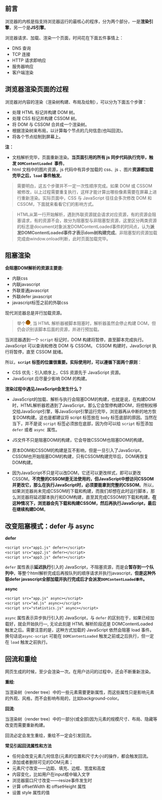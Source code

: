 ## 前言

浏览器的内核是指支持浏览器运行的最核心的程序，分为两个部分，一是**渲染引擎**，另一个是**JS引擎**。

浏览器请求、加载、渲染一个页面，时间花在下面五件事情上：

- DNS 查询
- TCP 连接
- HTTP 请求即响应
- 服务器响应
- 客户端渲染

## 浏览器渲染页面的过程

浏览器对内容的渲染（渲染树构建、布局及绘制），可以分为下面五个步骤：

- 处理 HTML 标记并构建 DOM 树。
- 处理 CSS 标记并构建 CSSOM 树。
- 将 DOM 与 CSSOM 合并成一个渲染树。
- 根据渲染树来布局，以计算每个节点的几何信息(也叫回流)。
- 将各个节点绘制到屏幕上。

**注：** 
- 文档解析完毕，页面重新渲染。**当页面引用的所有 js 同步代码执行完毕，触发 `DOMContentLoaded `事件**。
- html 文档中的图片资源，js 代码中有异步加载的 css、js 、图片**资源都加载完毕之后，`load` 事件触发**。

> 需要明白，这五个步骤并不一定一次性顺序完成。如果 DOM 或 CSSOM 被修改，以上过程需要重复执行，这样才能计算出哪些像素需要在屏幕上进行重新渲染。实际页面中，CSS 与 JavaScript 往往会多次修改 DOM 和 CSSOM，下面就来看看它们的影响方式。

> HTML从第一行开始解析，遇到外联资源就会请求对应资源，有的资源会阻塞请求，有的资源不会，故分为阻塞型与非阻塞型资源，这里区分两类资源的标志是document对象派发DOMContentLoaded事件的时间点，认为**派发DOMContentLoaded事件才表示dom树构建完成**。非阻塞型的资源加载完成由window.onload判断，此时页面加载完毕。

## 阻塞渲染

**会阻塞DOM解析的资源主要是:**
- 内联css
- 内联javascript
- 外联普通javascript
- 外联defer javascript
- javascript标签之前的外联css

现代浏览器总是并行加载资源。

> 举个![](./img/lizi.png), 当 HTML 解析器被脚本阻塞时，解析器虽然会停止构建 DOM，但仍会识别该脚本后面的资源，并进行预加载。

当浏览器遇到一个 `script` 标记时，DOM 构建将暂停，直至脚本完成执行。
JavaScript 可以查询和修改 DOM 与 CSSOM。
CSSOM 构建时，JavaScript 执行将暂停，直至 CSSOM 就绪。

所以，**`script` 标签的位置很重要。实际使用时，可以遵循下面两个原则**：

- CSS 优先：引入顺序上，CSS 资源先于 JavaScript 资源。
- JavaScript 应尽量少影响 DOM 的构建。

**渲染过程中遇见JavaScript会发生什么？**

- JavaScript的加载、解析与执行会阻塞DOM的构建，也就是说，在构建DOM时，HTML解析器若遇到了JavaScript，那么它会暂停构建DOM，将控制权移交给JavaScript引擎，等JavaScript引擎运行完毕，浏览器再从中断的地方恢复DOM构建。这也是都建议将 script 标签放在 `body` 标签底部的原因。当然在当下，并不是说 `script` 标签必须放在底部，因为你可以给 `script` 标签添加` defer` 或者 `async `属性。

- JS文件不只是阻塞DOM的构建，它会导致CSSOM也阻塞DOM的构建。

- 原本DOM和CSSOM的构建是互不影响，但是一旦引入了JavaScript，CSSOM也开始阻塞DOM的构建，只有CSSOM构建完毕后，DOM再恢复DOM构建。

- 因为JavaScript不只是可以改DOM，它还可以更改样式，即可以更改CSSOM。**不完整的CSSOM是无法使用的，但JavaScript中想访问CSSOM并更改它，那么在执行JavaScript时，必须要能拿到完整的CSSOM**。所以，如果浏览器尚未完成CSSOM的下载和构建，而我们却想在此时运行脚本，那么浏览器将延迟脚本执行和DOM构建，直至其完成CSSOM的下载和构建。**在这种情况下，浏览器会先下载和构建CSSOM，然后再执行JavaScript，最后在继续构建DOM**。

## 改变阻塞模式：defer 与 async

**defer**

```
<script src="app1.js" defer></script>
<script src="app2.js" defer></script>
<script src="app3.js" defer></script>
```

`defer` 属性表示**延迟执行**引入的 JavaScript，不阻塞资源，而是会**暂存到一个队列中**，等整个html解析完成后再按队列的顺序请求并执行javascript，**但是这种外联defer javascript全部加载并执行完成后才会派发`DOMContentLoaded事件`。**

**async**

```
<script src="app.js" async></script>
<script src="ad.js" async></script>
<script src="statistics.js" async></script>
```

`async` 属性表示异步执行引入的 JavaScript，与 `defer` 的区别在于，如果已经加载好，就会开始执行—, 无论此刻是 HTML 解析阶段还是 DOMContentLoaded 触发之后。需要注意的是，这种方式加载的 JavaScript 依然会阻塞 load 事件。换句话说`async-script` 可能在 `DOMContentLoaded` 触发之前或之后执行，但一定在 `load` 触发之前执行。


## 回流和重绘

网页生成的时候，至少会渲染一次。在用户访问的过程中，还会不断重新渲染。

**重绘**: 

当渲染树（render tree）中的一些元素需要更新属性，而这些属性只是影响元素的外观、风格，而不会影响布局的，比如background-color。

**回流**:

当渲染树（render tree）中的一部分(或全部)因为元素的规模尺寸、布局、隐藏等改变而需要重新构建。

回流必定会发生重绘，重绘不一定会引发回流。

**常见引起回流属性和方法**

- 任何会改变元素几何信息(元素的位置和尺寸大小)的操作，都会触发回流。
- 添加或者删除可见的DOM元素；
- 元素尺寸改变——边距、填充、边框、宽度和高度
- 内容变化，比如用户在input框中输入文字
- 浏览器窗口尺寸改变——resize事件发生时
- 计算 offsetWidth 和 offsetHeight 属性
- 设置 style 属性的值
